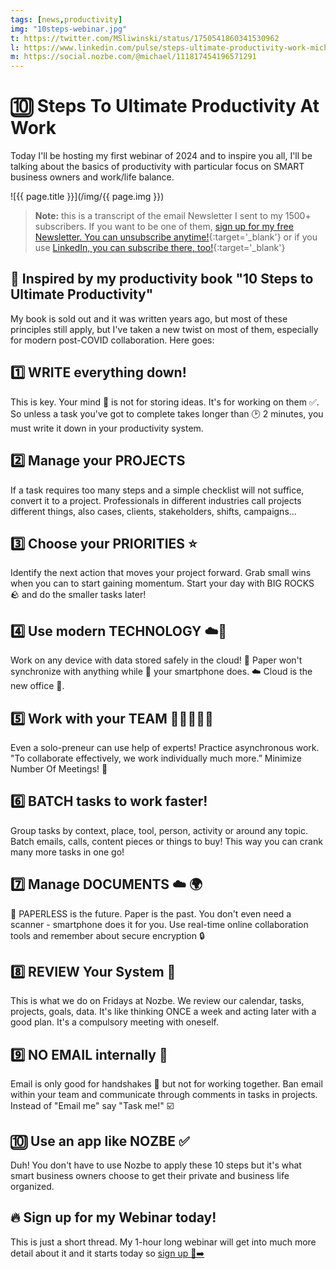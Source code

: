 ```yaml
---
tags: [news,productivity]
img: "10steps-webinar.jpg"
t: https://twitter.com/MSliwinski/status/1750541860341530962
l: https://www.linkedin.com/pulse/steps-ultimate-productivity-work-michael-sliwinski-vknmf
m: https://social.nozbe.com/@michael/111817454196571291
---
```


# 🔟 Steps To Ultimate Productivity At Work

Today I'll be hosting my first webinar of 2024 and to inspire you all, I'll be talking about the basics of productivity with particular focus on SMART business owners and work/life balance.
<!--More-->

![{{ page.title }}](/img/{{ page.img }})

> **Note:** this is a transcript of the email Newsletter I sent to my 1500+ subscribers. If you want to be one of them, [sign up for my free Newsletter. You can unsubscribe anytime!](https://michael.gratis/n){:target='_blank'} or if you use [LinkedIn, you can subscribe there, too!](https://michael.gratis/inn){:target='_blank'}

## 📖 Inspired by my productivity book "10 Steps to Ultimate Productivity"

My book is sold out and it was written years ago, but most of these principles still apply, but I've taken a new twist on most of them, especially for modern post-COVID collaboration. Here goes:

## 1️⃣ WRITE everything down!

This is key. Your mind 🤯 is not for storing ideas. It's for working on them ✅. So unless a task you've got to complete takes longer than 🕑 2 minutes, you must write it down in your productivity system.

## 2️⃣ Manage your PROJECTS

If a task requires too many steps and a simple checklist will not suffice, convert it to a project. Professionals in different industries call projects different things, also cases, clients, stakeholders, shifts, campaigns…

## 3️⃣ Choose your PRIORITIES ⭐️

Identify the next action that moves your project forward. Grab small wins when you can to start gaining momentum. Start your day with BIG ROCKS 🪨 and do the smaller tasks later!

## 4️⃣ Use modern TECHNOLOGY ☁️📲

Work on any device with data stored safely in the cloud! 📃 Paper won't synchronize with anything while 📱 your smartphone does. ☁️ Cloud is the new office 🏢.

## 5️⃣ Work with your TEAM 👩‍💻🧑🏽‍💻

Even a solo-preneur can use help of experts! Practice asynchronous work. "To collaborate effectively, we work individually much more.” Minimize Number Of Meetings! 🤝

## 6️⃣ BATCH tasks to work faster!

Group tasks by context, place, tool, person, activity or around any topic. Batch emails, calls, content pieces or things to buy! This way you can crank many more tasks in one go!

## 7️⃣ Manage DOCUMENTS ☁️ 🌍

📸 PAPERLESS is the future. Paper is the past. You don't even need a scanner - smartphone does it for you. Use real-time online collaboration tools and remember about secure encryption 🔒

## 8️⃣ REVIEW Your System 🤔

This is what we do on Fridays at Nozbe. We review our calendar, tasks, projects, goals, data. It's like thinking ONCE a week and acting later with a good plan. It's a compulsory meeting with oneself.

## 9️⃣ NO EMAIL internally 📧

Email is only good for handshakes 🤝 but not for working together. Ban email within your team and communicate through comments in tasks in projects. Instead of "Email me" say "Task me!" ☑️

## 🔟 Use an app like NOZBE ✅

Duh! You don't have to use Nozbe to apply these 10 steps but it's what smart business owners choose to get their private and business life organized.

## 🔥 Sign up for my Webinar today!

This is just a short thread. My 1-hour long webinar will get into much more detail about it and it starts today so [sign up 🔗➡️](https://michael.gratis/webinar)




[n]: https://michael.gratis/nozbe
[np]: https://michael.gratis/nozbepersonal